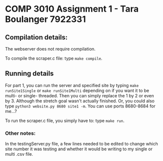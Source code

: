 # COMP 3010 Assignment 1 - Tara Boulanger 7922331

## Compilation details:
The webserver does not require compilation.

To compile the scraper.c file: type `make compile`.

## Running details
For part 1, you can run the server and specified site by typing `make runSite1Single` or `make runSite1Multi` depending on if you want it to be multi- or single- threaded. Then you can simply replace the 1 by 2 or even by 3. Although the stretch goal wasn't actually finished.
Or, you could also type `python3 website.py 8680 site1 -m`. You can use ports 8680-8684 for me...?

To run the scraper.c file, you simply have to: type `make run`.

### Other notes:
In the testingServer.py file, a few lines needed to be edited to change which site number it was testing and whether it would be writing to my single or multi .csv file. 